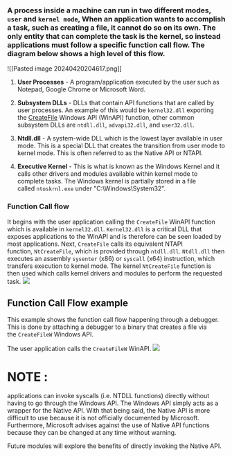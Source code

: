 ### A process inside a machine can run in two different modes, `user` and `kernel mode`, When an application wants to accomplish a task, such as creating a file, it cannot do so on its own. The only entity that can complete the task is the kernel, so instead applications must follow a specific function call flow. The diagram below shows a high level of this flow.

![[Pasted image 20240420204617.png]]

1. **User Processes** - A program/application executed by the user such as Notepad, Google Chrome or Microsoft Word.

2. **Subsystem DLLs** - DLLs that contain API functions that are called by user processes. An example of this would be `kernel32.dll` exporting the [CreateFile](https://learn.microsoft.com/en-us/windows/win32/api/fileapi/nf-fileapi-createfilea) Windows API (WinAPI) function, other common subsystem DLLs are `ntdll.dll`, `advapi32.dll`, and `user32.dll`.

3. **Ntdll.dll** - A system-wide DLL which is the lowest layer available in user mode. This is a special DLL that creates the transition from user mode to kernel mode. This is often referred to as the Native API or NTAPI.

4. **Executive Kernel** - This is what is known as the Windows Kernel and it calls other drivers and modules available within kernel mode to complete tasks. The Windows kernel is partially stored in a file called `ntoskrnl.exe` under "C:\Windows\System32".

### Function Call flow
It begins with the user application calling the `CreateFile` WinAPI function which is available in `kernel32.dll`. `Kernel32.dll` is a critical DLL that exposes applications to the WinAPI and is therefore can be seen loaded by most applications. Next, `CreateFile` calls its equivalent NTAPI function, `NtCreateFile`, which is provided through `ntdll.dll`. `Ntdll.dll` then executes an assembly `sysenter` (x86) or `syscall` (x64) instruction, which transfers execution to kernel mode. The kernel `NtCreateFile` function is then used which calls kernel drivers and modules to perform the requested task.
[![](file:///home/expert/Documents/courses/maldev/MalDevAcademy/MALWARE%208b74ccffb7e64efea30e3da4d919418d/5%20Windows%20Architecture%20012cf6ad24cc4d18897cd9414c274997/Untitled%201.png)](file:///home/expert/Documents/courses/maldev/MalDevAcademy/MALWARE%208b74ccffb7e64efea30e3da4d919418d/5%20Windows%20Architecture%20012cf6ad24cc4d18897cd9414c274997/Untitled%201.png)
## Function Call Flow example
This example shows the function call flow happening through a debugger. This is done by attaching a debugger to a binary that creates a file via the `CreateFileW` Windows API.

The user application calls the `CreateFileW` WinAPI.
[![](file:///home/expert/Documents/courses/maldev/MalDevAcademy/MALWARE%208b74ccffb7e64efea30e3da4d919418d/5%20Windows%20Architecture%20012cf6ad24cc4d18897cd9414c274997/Untitled%202.png)](file:///home/expert/Documents/courses/maldev/MalDevAcademy/MALWARE%208b74ccffb7e64efea30e3da4d919418d/5%20Windows%20Architecture%20012cf6ad24cc4d18897cd9414c274997/Untitled%202.png)
# NOTE : 
applications can invoke syscalls (i.e. NTDLL functions) directly without having to go through the Windows API. The Windows API simply acts as a wrapper for the Native API. With that being said, the Native API is more difficult to use because it is not officially documented by Microsoft. Furthermore, Microsoft advises against the use of Native API functions because they can be changed at any time without warning.

Future modules will explore the benefits of directly invoking the Native API.